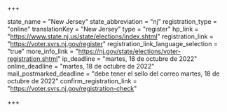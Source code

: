 +++

state_name = "New Jersey"
state_abbreviation = "nj"
registration_type = "online"
translationKey = "New Jersey"
type = "register"
hp_link = "https://www.state.nj.us/state/elections/index.shtml"
registration_link = "https://voter.svrs.nj.gov/register"
registration_link_language_selection = "true"
more_info_link = "https://nj.gov/state/elections/voter-registration.shtml"
ip_deadline = "martes, 18 de octubre de 2022"
online_deadline = "martes, 18 de octubre de 2022"
mail_postmarked_deadline = "debe tener el sello del correo martes, 18 de octubre de 2022"
confirm_registration_link = "https://voter.svrs.nj.gov/registration-check"

+++